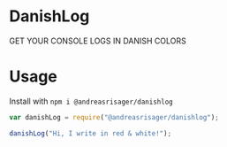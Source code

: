 # DanishLog
GET YOUR CONSOLE LOGS IN DANISH COLORS

# Usage
Install with `npm i @andreasrisager/danishlog`

```javascript
var danishLog = require("@andreasrisager/danishlog");

danishLog("Hi, I write in red & white!");
```